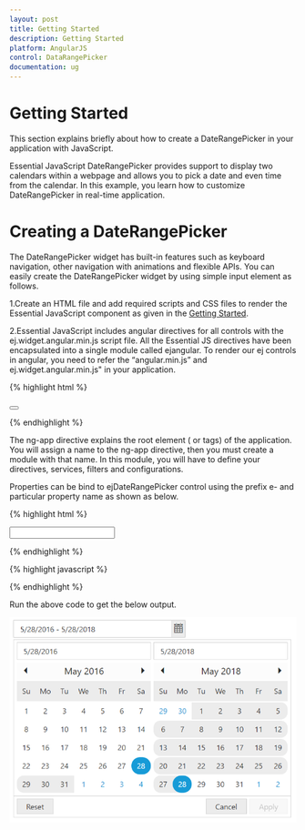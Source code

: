 ```yaml
---
layout: post
title: Getting Started 
description: Getting Started
platform: AngularJS
control: DataRangePicker
documentation: ug
---
```

# Getting Started

This section explains briefly about how to create a DateRangePicker in your application with JavaScript.

Essential JavaScript DateRangePicker provides support to display two calendars within a webpage and allows you to pick a date and even time from the calendar. In this example, you learn how to customize DateRangePicker in real-time application.

# Creating a DateRangePicker

The DateRangePicker widget has built-in features such as keyboard navigation, other navigation with animations and flexible APIs. You can easily create the DateRangePicker widget by using simple input <textbox> element as follows.

1.Create an HTML file and add required scripts and CSS files to render the Essential JavaScript component as given in the [Getting Started](https://help.syncfusion.com/js/control-initialization).

2.Essential JavaScript includes angular directives for all controls with the ej.widget.angular.min.js script file. All the Essential JS directives have been encapsulated into a single module called ejangular. To render our ej controls in angular, you need to refer the “angular.min.js” and ej.widget.angular.min.js" in your application.

{% highlight html %}

<!DOCTYPE html>
<html xmlns="http://www.w3.org/1999/xhtml" ng-app="BtnCtrl">
   <head>
      <meta name="viewport" content="width=device-width, initial-scale=1.0" charset="utf-8" />
      <!-- Style sheet for default theme (flat azure) -->
      <link href="http://cdn.syncfusion.com/{{ site.releaseversion }}/js/web/gradient-saffron-dark/ej.web.all.min.css" rel="stylesheet" />
      <!--Scripts-->
      <script src="http://cdn.syncfusion.com/js/assets/external/jquery-1.10.2.min.js"></script>
      <script src="http://cdn.syncfusion.com/{{ site.releaseversion }}/js/web/ej.web.all.min.js"></script>
      <!--Add custom scripts here -->
   </head>
   <body ng-controller="BtnCtrller">
      <!-- Add button element Here -->
      <button id="button1" ej-button e-showroundedcorner="true" e-size="medium" e-text="login"></button>      
   </body>
</html>

{% endhighlight %}

The ng-app directive explains the root element (<html> or <body> tags) of the application. You will assign a name to the ng-app directive, then you must create a module with that name. In this module, you will have to define your directives, services, filters and configurations.

Properties can be bind to ejDateRangePicker control using the prefix e- and particular property name as shown as below.

{% highlight html %}

<div>
     <input type="text" id="daterange" ej-daterangepicker e-value="value" e-width="300px" />
</div>

{% endhighlight %}

{% highlight javascript %}

<script>
     angular.module('syncApp', ['ejangular'])
        .controller('dateRangeCtrl', function ($scope) {
            $scope.value = "5/28/2016 - 5/28/2018";
              });
</script>

{% endhighlight %}

Run the above code to get the below output.

![](getting-started_images/value.png)
